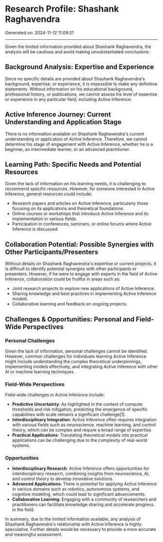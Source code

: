 # Research Profile: Shashank Raghavendra

Generated on: 2024-11-12 11:09:21

---

Given the limited information provided about Shashank Raghavendra, the analysis will be cautious and avoid making unsubstantiated conclusions.

## Background Analysis: Expertise and Experience
Since no specific details are provided about Shashank Raghavendra's background, expertise, or experience, it is impossible to make any definitive statements. Without information on his educational background, professional history, or publications, we cannot assess his level of expertise or experience in any particular field, including Active Inference.

## Active Inference Journey: Current Understanding and Application Stage
There is no information available on Shashank Raghavendra's current understanding or application of Active Inference. Therefore, we cannot determine his stage of engagement with Active Inference, whether he is a beginner, an intermediate learner, or an advanced practitioner.

## Learning Path: Specific Needs and Potential Resources
Given the lack of information on his learning needs, it is challenging to recommend specific resources. However, for someone interested in Active Inference, general resources could include:
- Research papers and articles on Active Inference, particularly those focusing on its applications and theoretical foundations.
- Online courses or workshops that introduce Active Inference and its implementation in various fields.
- Participation in conferences, seminars, or online forums where Active Inference is discussed.

## Collaboration Potential: Possible Synergies with Other Participants/Presenters
Without details on Shashank Raghavendra's expertise or current projects, it is difficult to identify potential synergies with other participants or presenters. However, if he were to engage with experts in the field of Active Inference, collaboration could be fruitful in areas such as:
- Joint research projects to explore new applications of Active Inference.
- Sharing knowledge and best practices in implementing Active Inference models.
- Collaborative learning and feedback on ongoing projects.

## Challenges & Opportunities: Personal and Field-Wide Perspectives
### Personal Challenges
Given the lack of information, personal challenges cannot be identified. However, common challenges for individuals learning Active Inference might include understanding the complex theoretical underpinnings, implementing models effectively, and integrating Active Inference with other AI or machine learning techniques.

### Field-Wide Perspectives
Field-wide challenges in Active Inference include:
- **Predictive Uncertainty**: As highlighted in the context of compute thresholds and risk mitigation, predicting the emergence of specific capabilities with scale remains a significant challenge[1].
- **Interdisciplinary Integration**: Active Inference often requires integration with various fields such as neuroscience, machine learning, and control theory, which can be complex and require a broad range of expertise.
- **Practical Applications**: Translating theoretical models into practical applications can be challenging due to the complexity of real-world systems.

### Opportunities
- **Interdisciplinary Research**: Active Inference offers opportunities for interdisciplinary research, combining insights from neuroscience, AI, and control theory to develop innovative solutions.
- **Advanced Applications**: There is potential for applying Active Inference in various domains such as robotics, autonomous systems, and cognitive modeling, which could lead to significant advancements.
- **Collaborative Learning**: Engaging with a community of researchers and practitioners can facilitate knowledge sharing and accelerate progress in the field.

In summary, due to the limited information available, any analysis of Shashank Raghavendra's relationship with Active Inference is highly speculative. Further details would be necessary to provide a more accurate and meaningful assessment.